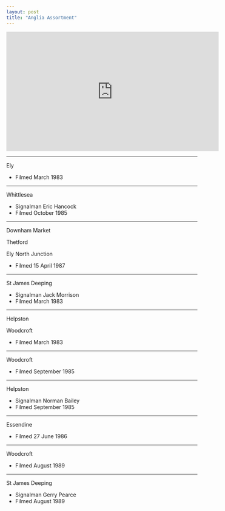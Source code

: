 ```yaml
---
layout: post
title: "Anglia Assortment"
---
```


<iframe width="560" height="315" src="https://www.youtube.com/embed/NqLQt3Wd4rg" title="Anglia Assortment" frameBorder="0" allow="accelerometer; autoplay; clipboard-write; encrypted-media; gyroscope; picture-in-picture; web-share" allowFullScreen></iframe>

---

Ely

- Filmed March 1983

---

Whittlesea

- Signalman Eric Hancock
- Filmed October 1985

---

Downham Market

Thetford

Ely North Junction

- Filmed 15 April 1987

---

St James Deeping

- Signalman Jack Morrison
- Filmed March 1983

---

Helpston

Woodcroft

- Filmed March 1983

---

Woodcroft

- Filmed September 1985

---

Helpston

- Signalman Norman Bailey
- Filmed September 1985

---

Essendine

- Filmed 27 June 1986

---

Woodcroft

- Filmed August 1989

---

St James Deeping

- Signalman Gerry Pearce
- Filmed August 1989
